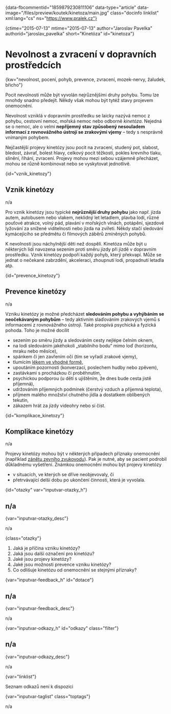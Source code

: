 
{data-fbcommentid="1859879230811106" data-type="article" data-image="/files/preview/koutek/kinetoza/main.jpg" class="docinfo linklist" xml:lang="cs" ns="https://www.pralek.cz"}

{ctime="2015-07-13" mtime="2015-07-13" author="Jaroslav Pavelka" authorid="jaroslav_pavelka" short="Kinetóza" id="kinetoza"}

# Nevolnost a zvracení v dopravních prostředcích

<!-- generated attribute kw by user_udpatekw.sh on 2020-01-26, do not edit -->

{kw="nevolnost, pocení, pohyb, prevence, zvracení, mozek-nervy, žaludek, břicho"}

Pocit nevolnosti může být vyvolán nejrůznějšími druhy pohybu. Tomu lze mnohdy snadno předejít. Někdy však mohou být tytéž stavy projevem onemocnění.

Nevolnost vzniklá v dopravním prostředku se laicky nazývá nemoc z pohybu, cestovní nemoc, mořská nemoc nebo odborně _kinetóza_. Nejedná se o nemoc, ale o velmi **nepříjemný stav způsobený nesouladem informací z rovnovážného ústrojí se zrakovými vjemy** – tedy s nesprávně vnímaným pohybem.

Nejčastější projevy kinetózy jsou pocit na zvracení, studený pot, slabost, bledost, závrať, bolest hlavy, celkový pocit těžkosti, pokles krevního tlaku, slinění, říhání, zvracení. Projevy mohou mezi sebou vzájemně přecházet, mohou se různě kombinovat nebo se vyskytovat jednotlivě.

{id="vznik_kinetozy"}

## Vznik kinetózy

n/a

Pro vznik kinetózy jsou typické **nejrůznější druhy pohybu** jako např. jízda autem, autobusem nebo vlakem, neklidný let letadlem, plavba lodí, různé pouťové atrakce, volný pád, plavání v mořských vlnách, potápění, sjezdové lyžování za snížené viditelnosti nebo jízda na zvířeti. Někdy stačí sledování kymácejícího se předmětu či filmových záběrů zmíněných pohybů.

K nevolnosti jsou náchylnější děti než dospělí. Kinetóza může být u některých lidí navozena sezením proti směru jízdy při jízdě v dopravním prostředku. Vznik kinetózy podpoří každý pohyb, který překvapí. Může se jednat o nečekané zabrzdění, akceleraci, zhoupnutí lodi, propadnutí letadla atp.

{id="prevence_kinetozy"}

## Prevence kinetózy

n/a

Vzniku kinetózy je možné předcházet **sledováním pohybu a vyhýbáním se neočekávaným pohybům** – tedy aktivním slaďováním zrakových vjemů s informacemi z rovnovážného ústrojí. Také prospívá psychická a fyzická pohoda. Toho je možné docílit

  * sezením po směru jízdy a sledováním cesty nejlépe čelním oknem,
  * na lodi sledováním jakéhokoli „stabilního bodu“ mimo loď (horizontu, mraku nebo měsíce),
  * spánkem či jen zavřením očí (tím se vyřadí zrakové vjemy),
  * tlumícím [lékem ve vhodné formě][1],
  * upoutáním pozornosti (konverzací, poslechem hudby nebo zpěvem),
  * zastávkami s procházkou či proběhnutím,
  * psychickou podporou (u dětí s ujištěním, že dnes bude cesta jistě příjemná),
  * udržováním příjemných podmínek (čerstvý vzduch a příjemná teplota),
  * příjmem malého množství chutného jídla a dostatkem oblíbených tekutin,
  * zákazem hrát za jízdy videohry nebo si číst.

{id="komplikace_kinetozy"}

## Komplikace kinetózy

n/a

Projevy kinetózy mohou být v některých případech příznaky onemocnění (například [zánětu zevního zvukovodu][2]). Pak je nutné, aby se pacient podrobil důkladnému vyšetření. Známkou onemocnění mohou být projevy kinetózy

  * v situacích, ve kterých se dříve neobjevovaly, či
  * přetrvávající delší dobu po ukončení činnosti, která je vyvolala.

{id="otazky" var="inputvar-otazky_h"}

## n/a

{var="inputvar-otazky_desc"}

n/a

{class="otazky"}

  1. Jaká je příčina vzniku kinetózy?
  2. Jaká jsou další označení pro kinetózu?
  3. Jaké jsou projevy kinetózy?
  4. Jaké jsou možnosti prevence vzniku kinetózy?
  5. Co odlišuje kinetózu od onemocnění se stejnými příznaky?

{var="inputvar-feedback_h" id="dotace"}

## n/a

{var="inputvar-feedback_desc"}

n/a

{var="inputvar-odkazy_h" id="odkazy" class="filter"}

## n/a

{var="inputvar-odkazy_desc"}

n/a

{var="linklist"}

Seznam odkazů není k dispozici

{var="inputvar-taglist" class="toptags"}

n/a

 [1]: lekove_formy
 [2]: pece_o_zvukovod

